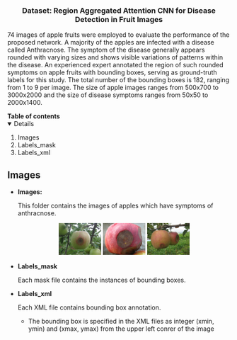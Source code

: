 

<!-- PROJECT LOGO -->
<p align="center">
    <h3 align="center">Dataset: Region Aggregated Attention CNN for Disease Detection in Fruit Images</h3>
    <p align="left">
    74 images of apple fruits were employed to evaluate the performance of the proposed network. A majority of the apples are infected with a disease called Anthracnose. The symptom of the disease generally appears rounded with varying sizes and shows visible variations of patterns within the disease. An experienced expert annotated the region of such rounded symptoms on apple fruits with bounding boxes, serving as ground-truth labels for this study. The total number of the bounding boxes is 182, ranging from 1 to 9 per image. The size of apple images ranges from 500x700 to 3000x2000 and the size of disease symptoms ranges from 50x50 to 2000x1400.
    <br>
        <a href="https://paip2020.grand-challenge.org"><strong></strong></a>
    </p>      
</p>



<!--Table of Contents--!>

<strong>Table of contents</strong>
<details open="open">
    <ol>

          <li>Images</li>
          <li>Labels_mask</li>
          <li>Labels_xml</li>

    </ol>
</details>



<!--PAIP2020 challenge-->
## Images

<ul>
    <li>
        <strong>Images:</strong>
        <p>
          This folder contains the images of apples which have symptoms of anthracnose.
        </p>
        <p align="center">
          <img src="Images/IMG_0921.JPG" width=20%>
          <img src="Images/DSCN4596.JPG" width=20%>
          <img src="Images/IMG_0925.JPG" width=20%>
        </p>
    </li>
    <li>
        <strong>Labels_mask</strong></li>
        <p>
          Each mask file contains the instances of bounding boxes.
        </p>
    <li>
        <strong>Labels_xml</strong>
        <p>
          Each XML file contains bounding box annotation.
          <ul>
            <li>The bounding box is specified in the XML files as integer (xmin, ymin) and (xmax, ymax) from the upper left conrer of the image</li>
          </ul>
        </p>
    </li>


</ul>

